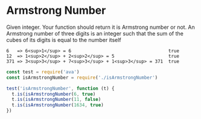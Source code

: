 # Armstrong Number

Given integer. Your function should return it is Armstrong number or not.
An Armstrong number of three digits is an integer such that the sum of the cubes of its digits is equal to the number itself

```
6   => 6<sup>1</sup> = 6                                    true
12  => 1<sup>2</sup> + 2<sup>2</sup> = 5                    true
371 => 3<sup>3</sup> + 7<sup>3</sup> + 1<sup>3</sup> = 371  true
```

```js
const test = require('ava')
const isArmstrongNumber = require('./isArmstrongNumber')

test('isArmstrongNumber', function (t) {
  t.is(isArmstrongNumber(6, true)
  t.is(isArmstrongNumber(11, false)  
  t.is(isArmstrongNumber(1634, true)  
})
```

